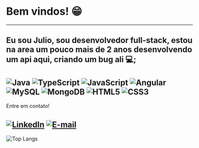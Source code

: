 # Bem vindos! 😁
---
Eu sou Julio, sou desenvolvedor full-stack, estou na area um pouco mais de 2 anos desenvolvendo um api aqui, criando um bug ali 💻;
---
![Java](https://img.shields.io/badge/java-%23ED8B00.svg?style=for-the-badge&logo=openjdk&logoColor=white)
![TypeScript](https://img.shields.io/badge/TypeScript-007ACC?style=for-the-badge&logo=typescript&logoColor=white)
![JavaScript](https://img.shields.io/badge/JavaScript-F7DF1E?style=for-the-badge&logo=javascript&logoColor=black)
![Angular](https://img.shields.io/badge/Angular-DD0031?style=for-the-badge&logo=angular&logoColor=white)
![MySQL](https://img.shields.io/badge/MySQL-00000F?style=for-the-badge&logo=mysql&logoColor=white)
![MongoDB](https://img.shields.io/badge/MongoDB-%234ea94b.svg?style=for-the-badge&logo=mongodb&logoColor=white)
![HTML5](https://img.shields.io/badge/HTML5-E34F26?style=for-the-badge&logo=html5&logoColor=white)
![CSS3](https://img.shields.io/badge/CSS3-1572B6?style=for-the-badge&logo=css3&logoColor=white)
---
Entre em contato!<br>

[![LinkedIn](https://img.shields.io/badge/LinkedIn-0077B5?style=for-the-badge&logo=linkedin&logoColor=white)](https://www.linkedin.com/in/[SEUUSERNAME](https://www.linkedin.com/in/jc%C3%A9sar-da-silva/)https://www.linkedin.com/in/jc%C3%A9sar-da-silva//)
[![E-mail](https://img.shields.io/badge/-Email-000?style=for-the-badge&logo=microsoft-outlook&logoColor=007BFF)](mailto:j.cesr.silva@gmail.com)
---
![Top Langs](https://github-readme-stats-git-masterrstaa-rickstaa.vercel.app/api/top-langs/?username=juliocesr&bg_color=000&border_color=30A3DC&title_color=E94D5F&text_color=FFF)
